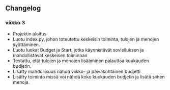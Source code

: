 ## Changelog

### viikko 3

- Projektin aloitus
- Luotu index.py, johon toteutettu keskeisin toiminta, tulojen ja menojen syöttäminen.
- Luotu luokat Budget ja Start, jotka käynnistävät sovlelluksen ja mahdollistavat keskeisen toiminnan
- Testattu, että tulojen ja menojen lisääminen palauttaa kuukauden budjetin.
- Lisätty mahdollisuus nähdä viikko- ja päiväkohtainen budjetti
- Lisätty toiminto missä voi nähdä koko kuukauden budjetin ja lisätä siihen menoja.

